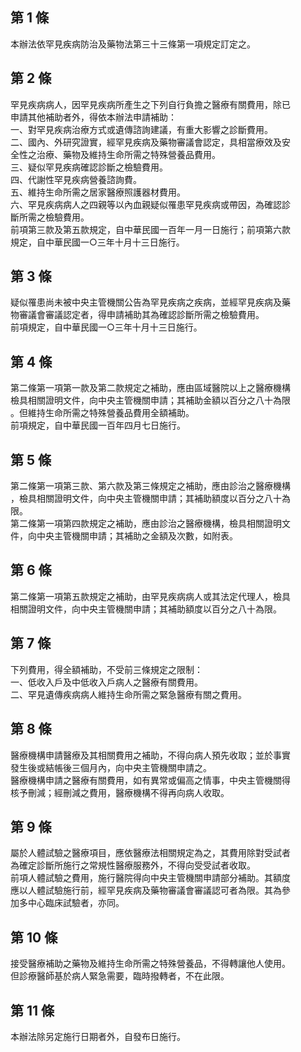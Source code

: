 第 1 條
-------
本辦法依罕見疾病防治及藥物法第三十三條第一項規定訂定之。

第 2 條
-------
罕見疾病病人，因罕見疾病所產生之下列自行負擔之醫療有關費用，除已  
申請其他補助者外，得依本辦法申請補助：  
一、對罕見疾病治療方式或遺傳諮詢建議，有重大影響之診斷費用。  
二、國內、外研究證實，經罕見疾病及藥物審議會認定，具相當療效及安  
    全性之治療、藥物及維持生命所需之特殊營養品費用。  
三、疑似罕見疾病確認診斷之檢驗費用。  
四、代謝性罕見疾病營養諮詢費。  
五、維持生命所需之居家醫療照護器材費用。  
六、罕見疾病病人之四親等以內血親疑似罹患罕見疾病或帶因，為確認診  
    斷所需之檢驗費用。  
前項第三款及第五款規定，自中華民國一百年一月一日施行；前項第六款  
規定，自中華民國一○三年十月十三日施行。

第 3 條
-------
疑似罹患尚未被中央主管機關公告為罕見疾病之疾病，並經罕見疾病及藥  
物審議會審議認定者，得申請補助其為確認診斷所需之檢驗費用。  
前項規定，自中華民國一○三年十月十三日施行。

第 4 條
-------
第二條第一項第一款及第二款規定之補助，應由區域醫院以上之醫療機構  
檢具相關證明文件，向中央主管機關申請；其補助金額以百分之八十為限  
。但維持生命所需之特殊營養品費用全額補助。   
前項規定，自中華民國一百年四月七日施行。

第 5 條
-------
第二條第一項第三款、第六款及第三條規定之補助，應由診治之醫療機構  
，檢具相關證明文件，向中央主管機關申請；其補助額度以百分之八十為  
限。  
第二條第一項第四款規定之補助，應由診治之醫療機構，檢具相關證明文  
件，向中央主管機關申請；其補助之金額及次數，如附表。

第 6 條
-------
第二條第一項第五款規定之補助，由罕見疾病病人或其法定代理人，檢具  
相關證明文件，向中央主管機關申請；其補助額度以百分之八十為限。

第 7 條
-------
下列費用，得全額補助，不受前三條規定之限制：  
一、低收入戶及中低收入戶病人之醫療有關費用。  
二、罕見遺傳疾病病人維持生命所需之緊急醫療有關之費用。

第 8 條
-------
醫療機構申請醫療及其相關費用之補助，不得向病人預先收取；並於事實  
發生後或結帳後三個月內，向中央主管機關申請之。  
醫療機構申請之醫療有關費用，如有異常或偏高之情事，中央主管機關得  
核予刪減；經刪減之費用，醫療機構不得再向病人收取。

第 9 條
-------
屬於人體試驗之醫療項目，應依醫療法相關規定為之，其費用除對受試者  
為確定診斷所施行之常規性醫療服務外，不得向受受試者收取。  
前項人體試驗之費用，施行醫院得向中央主管機關申請部分補助。其額度  
應以人體試驗施行前，經罕見疾病及藥物審議會審議認可者為限。其為參  
加多中心臨床試驗者，亦同。

第 10 條
--------
接受醫療補助之藥物及維持生命所需之特殊營養品，不得轉讓他人使用。  
但診療醫師基於病人緊急需要，臨時撥轉者，不在此限。

第 11 條
--------
本辦法除另定施行日期者外，自發布日施行。

